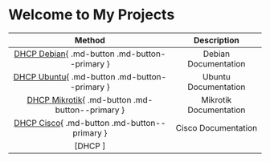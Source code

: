 # Welcome to My Projects

| Method      | Description                          |
| :---------: | :----------------------------------: |
| [DHCP Debian](/DHCP/Debian){ .md-button .md-button--primary } | Debian Documentation |
| [DHCP Ubuntu](/DHCP/Ubuntu){ .md-button .md-button--primary }       | Ubuntu Documentation |
| [DHCP Mikrotik](/DHCP/Mikrotik){ .md-button .md-button--primary }    | Mikrotik Documentation |
| [DHCP Cisco](/DHCP/Cisco){ .md-button .md-button--primary }    | Cisco Documentation |
| [DHCP ]